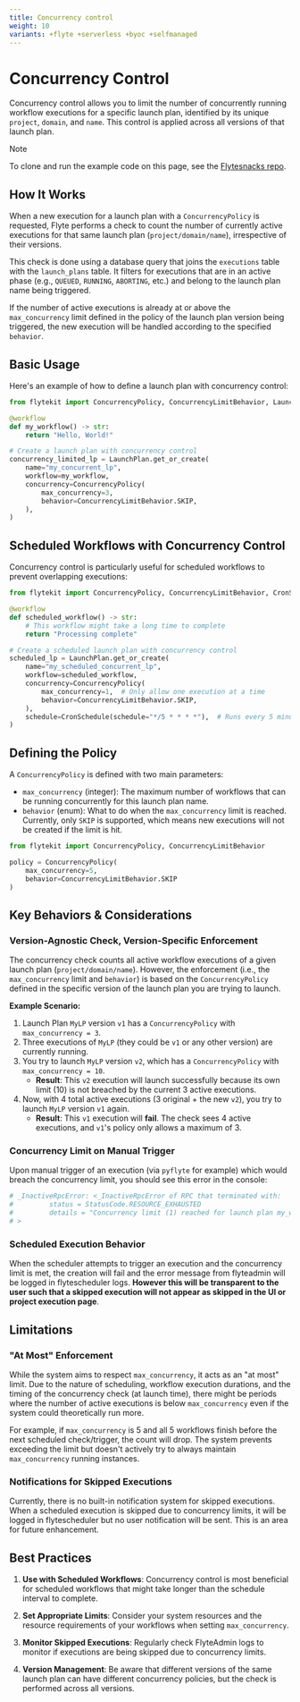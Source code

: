 ```yaml
---
title: Concurrency control
weight: 10
variants: +flyte +serverless +byoc +selfmanaged
---
```


# Concurrency Control


Concurrency control allows you to limit the number of concurrently running workflow executions for a specific launch plan, identified by its unique `project`, `domain`, and `name`. This control is applied across all versions of that launch plan.

> [!NOTE]
> To clone and run the example code on this page, see the [Flytesnacks repo](https://github.com/flyteorg/flytesnacks/tree/master/examples/productionizing/).

## How It Works

When a new execution for a launch plan with a `ConcurrencyPolicy` is requested, Flyte performs a check to count the number of currently active executions for that same launch plan (`project/domain/name`), irrespective of their versions.

This check is done using a database query that joins the `executions` table with the `launch_plans` table. It filters for executions that are in an active phase (e.g., `QUEUED`, `RUNNING`, `ABORTING`, etc.) and belong to the launch plan name being triggered.

If the number of active executions is already at or above the `max_concurrency` limit defined in the policy of the launch plan version being triggered, the new execution will be handled according to the specified `behavior`.

## Basic Usage

Here's an example of how to define a launch plan with concurrency control:

```python
from flytekit import ConcurrencyPolicy, ConcurrencyLimitBehavior, LaunchPlan, workflow

@workflow
def my_workflow() -> str:
    return "Hello, World!"

# Create a launch plan with concurrency control
concurrency_limited_lp = LaunchPlan.get_or_create(
    name="my_concurrent_lp",
    workflow=my_workflow,
    concurrency=ConcurrencyPolicy(
        max_concurrency=3,
        behavior=ConcurrencyLimitBehavior.SKIP,
    ),
)
```

## Scheduled Workflows with Concurrency Control

Concurrency control is particularly useful for scheduled workflows to prevent overlapping executions:

```python
from flytekit import ConcurrencyPolicy, ConcurrencyLimitBehavior, CronSchedule, LaunchPlan, workflow

@workflow
def scheduled_workflow() -> str:
    # This workflow might take a long time to complete
    return "Processing complete"

# Create a scheduled launch plan with concurrency control
scheduled_lp = LaunchPlan.get_or_create(
    name="my_scheduled_concurrent_lp",
    workflow=scheduled_workflow,
    concurrency=ConcurrencyPolicy(
        max_concurrency=1,  # Only allow one execution at a time
        behavior=ConcurrencyLimitBehavior.SKIP,
    ),
    schedule=CronSchedule(schedule="*/5 * * * *"),  # Runs every 5 minutes
)
```

## Defining the Policy

A `ConcurrencyPolicy` is defined with two main parameters:

- `max_concurrency` (integer): The maximum number of workflows that can be running concurrently for this launch plan name.
- `behavior` (enum): What to do when the `max_concurrency` limit is reached. Currently, only `SKIP` is supported, which means new executions will not be created if the limit is hit.

```python
from flytekit import ConcurrencyPolicy, ConcurrencyLimitBehavior

policy = ConcurrencyPolicy(
    max_concurrency=5,
    behavior=ConcurrencyLimitBehavior.SKIP
)
```

## Key Behaviors & Considerations

### Version-Agnostic Check, Version-Specific Enforcement

The concurrency check counts all active workflow executions of a given launch plan (`project/domain/name`). However, the enforcement (i.e., the `max_concurrency` limit and `behavior`) is based on the `ConcurrencyPolicy` defined in the specific version of the launch plan you are trying to launch.

**Example Scenario:**
1. Launch Plan `MyLP` version `v1` has a `ConcurrencyPolicy` with `max_concurrency = 3`.
2. Three executions of `MyLP` (they could be `v1` or any other version) are currently running.
3. You try to launch `MyLP` version `v2`, which has a `ConcurrencyPolicy` with `max_concurrency = 10`.
   - **Result**: This `v2` execution will launch successfully because its own limit (10) is not breached by the current 3 active executions.
4. Now, with 4 total active executions (3 original + the new `v2`), you try to launch `MyLP` version `v1` again.
   - **Result**: This `v1` execution will **fail**. The check sees 4 active executions, and `v1`'s policy only allows a maximum of 3.

### Concurrency Limit on Manual Trigger
Upon manual trigger of an execution (via `pyflyte` for example) which would breach the concurrency limit, you should see this error in the console:

```bash
# _InactiveRpcError: <_InactiveRpcError of RPC that terminated with:
#         status = StatusCode.RESOURCE_EXHAUSTED
#         details = "Concurrency limit (1) reached for launch plan my_workflow_lp. Skipping execution."
# >
```

### Scheduled Execution Behavior

When the scheduler attempts to trigger an execution and the concurrency limit is met, the creation will fail and the error message from flyteadmin will be logged in flytescheduler logs. **However this will be transparent to the user such that a skipped execution will not appear as skipped in the UI or project execution page**.

## Limitations

### "At Most" Enforcement

While the system aims to respect `max_concurrency`, it acts as an "at most" limit. Due to the nature of scheduling, workflow execution durations, and the timing of the concurrency check (at launch time), there might be periods where the number of active executions is below `max_concurrency` even if the system could theoretically run more.

For example, if `max_concurrency` is 5 and all 5 workflows finish before the next scheduled check/trigger, the count will drop. The system prevents exceeding the limit but doesn't actively try to always maintain `max_concurrency` running instances.

### Notifications for Skipped Executions

Currently, there is no built-in notification system for skipped executions. When a scheduled execution is skipped due to concurrency limits, it will be logged in flytescheduler but no user notification will be sent. This is an area for future enhancement.

## Best Practices

1. **Use with Scheduled Workflows**: Concurrency control is most beneficial for scheduled workflows that might take longer than the schedule interval to complete.

2. **Set Appropriate Limits**: Consider your system resources and the resource requirements of your workflows when setting `max_concurrency`.

3. **Monitor Skipped Executions**: Regularly check FlyteAdmin logs to monitor if executions are being skipped due to concurrency limits.

4. **Version Management**: Be aware that different versions of the same launch plan can have different concurrency policies, but the check is performed across all versions.
